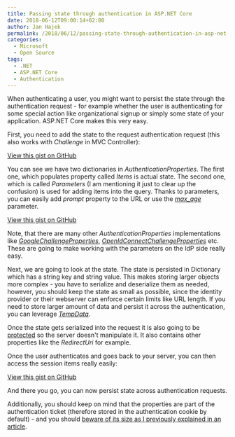 ```yaml
---
title: Passing state through authentication in ASP.NET Core
date: 2018-06-12T09:00:14+02:00
author: Jan Hajek
permalink: /2018/06/12/passing-state-through-authentication-in-asp-net-core/
categories:
  - Microsoft
  - Open Source
tags:
  - .NET
  - ASP.NET Core
  - Authentication
---
```


<p>When authenticating a user, you might want to persist the state through the authentication request - for example whether the user is authenticating for some special action like organizational signup or simply some state of your application. ASP.NET Core makes this very easy.</p>



<!--more-->



<p>First, you need to add the state to the request authentication request (this also works with <em>Challenge</em> in MVC Controller):</p>


<!-- wp:coblocks/gist {"url":"https://gist.github.com/hajekj/17ab3a7a18b1ad545ff000252dc35451","file":"654-1.cs","coblocks":[]} -->
<div class="wp-block-coblocks-gist"><script src="https://gist.github.com/hajekj/17ab3a7a18b1ad545ff000252dc35451.js?file=654-1.cs"></script><noscript><a href="https://gist.github.com/hajekj/17ab3a7a18b1ad545ff000252dc35451#file-654-1-cs">View this gist on GitHub</a></noscript></div>
<!-- /wp:coblocks/gist -->


<p>You can see we have two dictionaries in <em>AuthenticationProperties</em>. The first one, which populates&nbsp;property called&nbsp;<em>Items</em> is actual state. The second one, which is called&nbsp;<em>Parameters</em> (I am mentioning it just to clear up the confusion) is used for adding items into the query. Thanks to parameters, you can easily add&nbsp;<em>prompt</em> property to the URL or use the&nbsp;<a href="https://hajekj.net/2017/03/06/forcing-reauthentication-with-azure-ad/"><em>max_age</em></a> parameter.</p>


<!-- wp:coblocks/gist {"url":"https://gist.github.com/hajekj/17ab3a7a18b1ad545ff000252dc35451","file":"654-2.cs","coblocks":[]} -->
<div class="wp-block-coblocks-gist"><script src="https://gist.github.com/hajekj/17ab3a7a18b1ad545ff000252dc35451.js?file=654-2.cs"></script><noscript><a href="https://gist.github.com/hajekj/17ab3a7a18b1ad545ff000252dc35451#file-654-2-cs">View this gist on GitHub</a></noscript></div>
<!-- /wp:coblocks/gist -->


<p>Note, that there are many other <em>AuthenticationProperties</em> implementations like&nbsp;<a href="https://github.com/aspnet/Security/blob/8654efeb4da54e7f05dbce38ecdbcd8c540d8388/src/Microsoft.AspNetCore.Authentication.Google/GoogleChallengeProperties.cs"><em>GoogleChallengeProperties</em></a>,&nbsp;<a href="https://github.com/aspnet/Security/blob/8654efeb4da54e7f05dbce38ecdbcd8c540d8388/src/Microsoft.AspNetCore.Authentication.OpenIdConnect/OpenIdConnectChallengeProperties.cs"><em>OpenIdConnectChallengeProperties</em></a>&nbsp;etc. These are going to make working with the parameters on the IdP side really easy.</p>



<p>Next, we are going to look at the state. The state is persisted in Dictionary which has a string key and string value. This makes storing larger objects more complex - you have to serialize and deserialize them as needed, however, you should keep the state as small as possible, since the identity provider or their webserver can enforce certain limits like URL length. If you need to store larger amount of data and persist it across the authentication, you can leverage <a href="https://docs.microsoft.com/en-us/aspnet/core/fundamentals/app-state?view=aspnetcore-2.1&amp;tabs=aspnetcore2x#tempdata"><em>TempData</em></a>.</p>



<p>Once the state gets serialized into the request it is also going to be <a href="https://docs.microsoft.com/en-us/aspnet/core/security/data-protection/introduction?view=aspnetcore-2.1">protected</a>&nbsp;so the server doesn't manipulate it. It also contains other properties like the <em>RedirectUri</em> for example.</p>



<p>Once the user authenticates and goes back to your server, you can then access the session items really easily:</p>


<!-- wp:coblocks/gist {"url":"https://gist.github.com/hajekj/17ab3a7a18b1ad545ff000252dc35451","file":"654-3.cs","coblocks":[]} -->
<div class="wp-block-coblocks-gist"><script src="https://gist.github.com/hajekj/17ab3a7a18b1ad545ff000252dc35451.js?file=654-3.cs"></script><noscript><a href="https://gist.github.com/hajekj/17ab3a7a18b1ad545ff000252dc35451#file-654-3-cs">View this gist on GitHub</a></noscript></div>
<!-- /wp:coblocks/gist -->


<p>And there you go, you can now persist state across authentication requests.</p>



<p>Additionally, you should keep on mind that the properties are part of the authentication ticket (therefore stored in the authentication cookie by default) - and you should <a href="https://hajekj.net/2017/03/20/cookie-size-and-cookie-authentication-in-asp-net-core/">beware of its size as I previously explained in an article</a>.</p>
